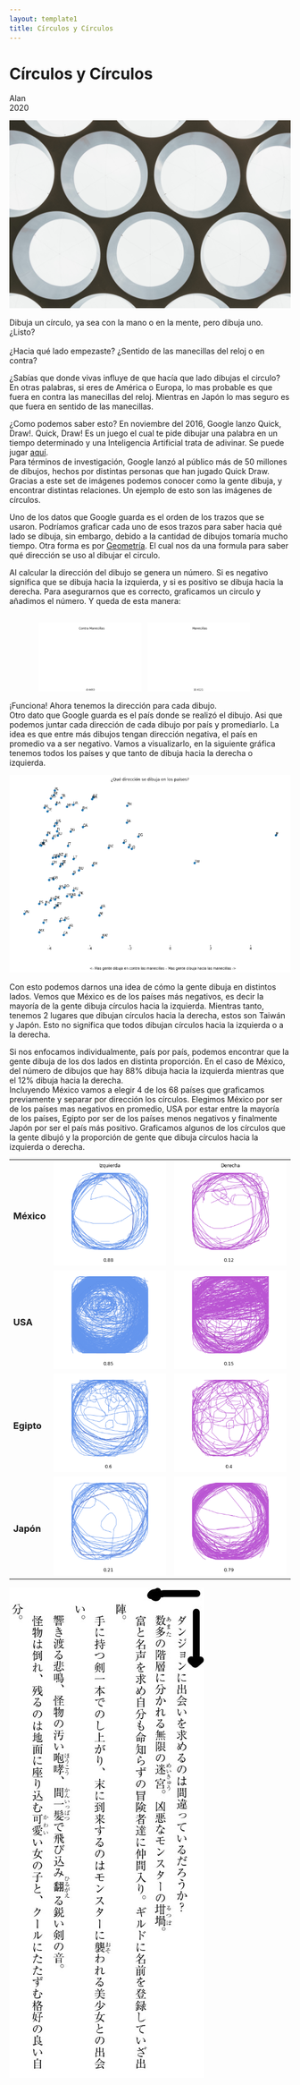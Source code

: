 ```yaml
---
layout: template1
title: Círculos y Círculos
---
```


Círculos y Círculos
================
Alan<br />
2020<br />
<div class="centerimgcontainer">
<img src="Draw/angela-compagnone-vGOFwjYdw2M-unsplash.jpg" alt style>
</div>
<p>Dibuja un círculo, ya sea con la mano o en la mente, pero dibuja uno. ¿Listo?<br /><br />
¿Hacia qué lado empezaste? ¿Sentido de las manecillas del reloj o en contra?<br /></p>
<p>¿Sabías que donde vivas influye de que hacía que lado dibujas el circulo? En otras palabras, si eres de América o Europa, lo mas probable es que fuera en contra las manecillas del reloj. Mientras en Japón lo mas seguro es que fuera en sentido de las manecillas.<br /></p>
<p>¿Como podemos saber esto? En noviembre del 2016, Google lanzo Quick, Draw!. Quick, Draw! Es un juego el cual te pide dibujar una palabra en un tiempo determinado y una Inteligencia Artificial trata de adivinar. Se puede jugar <a href='https://quickdraw.withgoogle.com/'>aquí</a>. <br />
Para términos de investigación, Google lanzó al público más de 50 millones de dibujos, hechos por distintas personas que han jugado Quick Draw. Gracias a este set de imágenes podemos conocer como la gente dibuja, y encontrar distintas relaciones. Un ejemplo de esto son las imágenes de círculos.</p>
<p>Uno de los datos que Google guarda es el orden de los trazos que se usaron. Podríamos graficar cada uno de esos trazos para saber hacia qué lado se dibuja, sin embargo, debido a la cantidad de dibujos tomaría mucho tiempo. Otra forma es por <a href="https://www.element84.com/blog/determining-the-winding-of-a-polygon-given-as-a-set-of-ordered-points">Geometría</a>. El cual nos da una formula para saber qué dirección se uso al dibujar el circulo.</p>
<p>Al calcular la dirección del dibujo se genera un número. Si es negativo significa que se dibuja hacia la izquierda, y si es positivo se dibuja hacia la derecha. Para asegurarnos que es correcto, graficamos un circulo y añadimos el número. Y queda de esta manera:</p>
<div style="display:flex; width: 75%; padding-right:20px; margin: 30px auto 0px;">
     <div style="flex:1;padding-right:5px;">
          <img src="Draw/Circle.gif">
     </div>
     <div style="flex:1;padding-left:5px;">
          <img src="Draw/Cirsent.gif">
     </div>
</div>
<p>¡Funciona! Ahora tenemos la dirección para cada dibujo. <br />
Otro dato que Google guarda es el país donde se realizó el dibujo. Asi que podemos juntar cada dirección de cada dibujo por país y promediarlo. La idea es que entre más dibujos tengan dirección negativa, el país en promedio va a ser negativo. Vamos a visualizarlo, en la siguiente gráfica tenemos todos los países y que tanto de dibuja hacia la derecha o izquierda.   </p>
<div class="bigcenterimgcontainer">
<img src="Draw/countries.png" alt style>
</div>

<p>Con esto podemos darnos una idea de cómo la gente dibuja en distintos lados. Vemos que México es de los países más negativos, es decir la mayoría de la gente dibuja círculos hacia la izquierda.  Mientras tanto, tenemos 2 lugares que dibujan círculos hacia la derecha, estos son Taiwán y Japón. Esto no significa que todos dibujan círculos hacia la izquierda o a la derecha.</p>
<p>Si nos enfocamos individualmente, país por país, podemos encontrar que la gente dibuja de los dos lados en distinta proporción. En el caso de México, del número de dibujos que hay 88% dibuja hacia la izquierda mientras que el 12% dibuja hacia la derecha.<br />
Incluyendo México vamos a elegir 4 de los 68 países que graficamos previamente y separar por dirección los círculos. Elegimos México por ser de los países mas negativos en promedio, USA por estar entre la mayoría de los países, Egipto por ser de los países menos negativos y finalmente Japón por ser el país más positivo. Graficamos algunos de los círculos que la gente dibujó y la proporción de gente que dibuja círculos hacia la izquierda o derecha.</p>
<table class="center">
     <tr>
          <td><h3>México</h3></td>
          <td><img src="Draw/mxizq.png"></td>
          <td><img src="Draw/mxder.png"></td>
     </tr>
     <tr>
          <td><h3>USA</h3></td>
          <td><img src="Draw/usizq.png"></td>
          <td><img src="Draw/usder.png"></td>
     </tr>
     <tr>
          <td><h3>Egipto</h3></td>
          <td><img src="Draw/egizq.png"></td>
          <td><img src="Draw/egder.png"></td>
     </tr>
     <tr>
          <td><h3>Japón</h3></td>
          <td><img src="Draw/jpizq.png"></td>
          <td><img src="Draw/jpder.png"></td>
     </tr>
</table>
<p></p>

<div class="smallcenterimgcontainer">
<img src="Draw/jplight.jpg" alt style>
</div>

